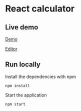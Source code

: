 # React calculator

## Live demo

[Demo](https://3pcsp.codesandbox.io/)

[Editor](https://codesandbox.io/s/react-calculator-3pcsp?fontsize=14&hidenavigation=1&theme=dark)

## Run locally

Install the dependencies with npm

```
npm install
```

Start the application

```
npm start
```
